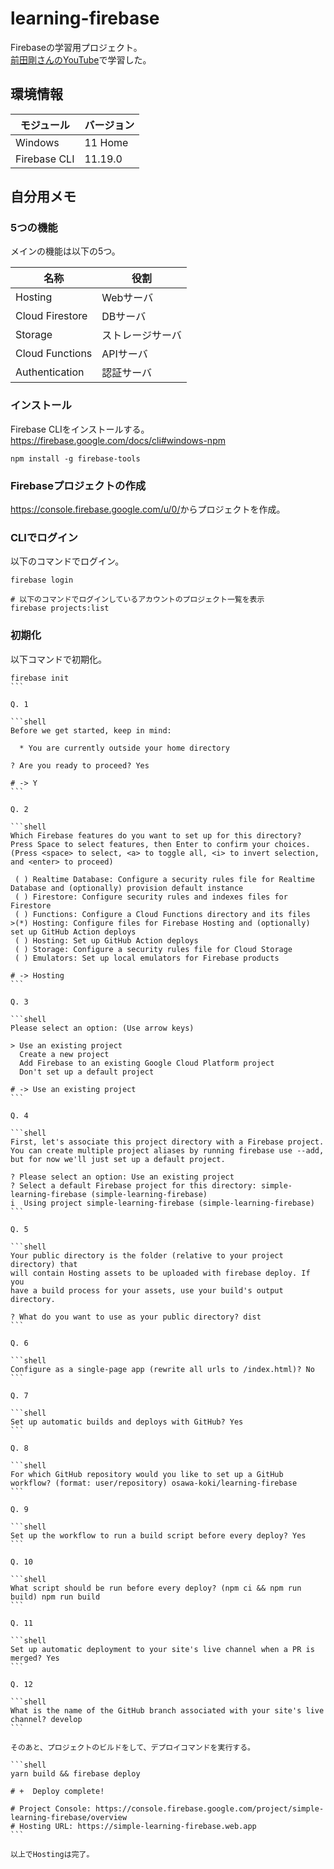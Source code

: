 # learning-firebase

Firebaseの学習用プロジェクト。  
[前田剛さんのYouTube](https://youtu.be/JchsQRonmk8)で学習した。  

## 環境情報

| モジュール | バージョン |
| ---- | ---- |
| Windows | 11 Home |
| Firebase CLI | 11.19.0 |

## 自分用メモ

### 5つの機能

メインの機能は以下の5つ。  

| 名称 | 役割 |
| ---- | ---- |
| Hosting | Webサーバ |
| Cloud Firestore | DBサーバ |
| Storage | ストレージサーバ |
| Cloud Functions | APIサーバ |
| Authentication | 認証サーバ |

### インストール

Firebase CLIをインストールする。  
<https://firebase.google.com/docs/cli#windows-npm>  

```shell
npm install -g firebase-tools
```

### Firebaseプロジェクトの作成

<https://console.firebase.google.com/u/0/>からプロジェクトを作成。  

### CLIでログイン

以下のコマンドでログイン。  

```shell
firebase login

# 以下のコマンドでログインしているアカウントのプロジェクト一覧を表示
firebase projects:list
```

### 初期化

以下コマンドで初期化。  

````shell
firebase init
```

Q. 1  

```shell
Before we get started, keep in mind:

  * You are currently outside your home directory

? Are you ready to proceed? Yes

# -> Y
```

Q. 2  

```shell
Which Firebase features do you want to set up for this directory? Press Space to select features, then Enter to confirm your choices. (Press <space> to select, <a> to toggle all, <i> to invert selection, and <enter> to proceed)

 ( ) Realtime Database: Configure a security rules file for Realtime Database and (optionally) provision default instance
 ( ) Firestore: Configure security rules and indexes files for Firestore
 ( ) Functions: Configure a Cloud Functions directory and its files
>(*) Hosting: Configure files for Firebase Hosting and (optionally) set up GitHub Action deploys
 ( ) Hosting: Set up GitHub Action deploys
 ( ) Storage: Configure a security rules file for Cloud Storage
 ( ) Emulators: Set up local emulators for Firebase products

# -> Hosting
```

Q. 3  

```shell
Please select an option: (Use arrow keys)

> Use an existing project
  Create a new project
  Add Firebase to an existing Google Cloud Platform project
  Don't set up a default project

# -> Use an existing project
```

Q. 4  

```shell
First, let's associate this project directory with a Firebase project.
You can create multiple project aliases by running firebase use --add, 
but for now we'll just set up a default project.

? Please select an option: Use an existing project
? Select a default Firebase project for this directory: simple-learning-firebase (simple-learning-firebase)
i  Using project simple-learning-firebase (simple-learning-firebase)
```

Q. 5  

```shell
Your public directory is the folder (relative to your project directory) that
will contain Hosting assets to be uploaded with firebase deploy. If you
have a build process for your assets, use your build's output directory.

? What do you want to use as your public directory? dist
```

Q. 6  

```shell
Configure as a single-page app (rewrite all urls to /index.html)? No
```

Q. 7  

```shell
Set up automatic builds and deploys with GitHub? Yes
```

Q. 8  

```shell
For which GitHub repository would you like to set up a GitHub workflow? (format: user/repository) osawa-koki/learning-firebase
```

Q. 9  

```shell
Set up the workflow to run a build script before every deploy? Yes
```

Q. 10  

```shell
What script should be run before every deploy? (npm ci && npm run build) npm run build
```

Q. 11  

```shell
Set up automatic deployment to your site's live channel when a PR is merged? Yes
```

Q. 12  

```shell
What is the name of the GitHub branch associated with your site's live channel? develop
```

そのあと、プロジェクトのビルドをして、デプロイコマンドを実行する。  

```shell
yarn build && firebase deploy

# +  Deploy complete!

# Project Console: https://console.firebase.google.com/project/simple-learning-firebase/overview
# Hosting URL: https://simple-learning-firebase.web.app
```

以上でHostingは完了。  
